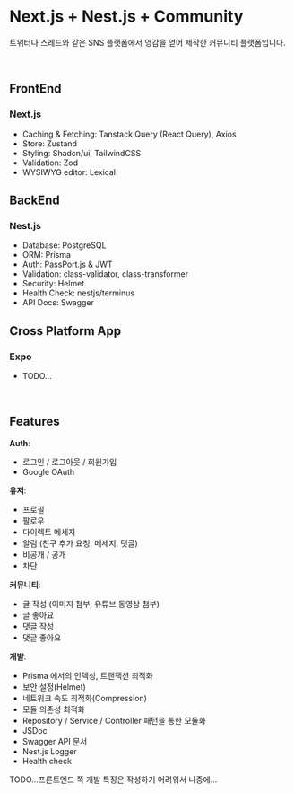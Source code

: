 # Next.js + Nest.js + Community

트위터나 스레드와 같은 SNS 플랫폼에서 영감을 얻어 제작한 커뮤니티 플랫폼입니다.  

<br>

## FrontEnd
### Next.js  
- Caching & Fetching: Tanstack Query (React Query), Axios
- Store: Zustand
- Styling: Shadcn/ui, TailwindCSS
- Validation: Zod
- WYSIWYG editor: Lexical


## BackEnd
### Nest.js  
- Database: PostgreSQL
- ORM: Prisma
- Auth: PassPort.js & JWT
- Validation: class-validator, class-transformer
- Security: Helmet
- Health Check: nestjs/terminus
- API Docs: Swagger

## Cross Platform App

### Expo
- TODO...

<br>

## Features

**Auth**:  
  - 로그인 / 로그아웃 / 회원가입
  - Google OAuth

**유저**:  
  - 프로필
  - 팔로우
  - 다이렉트 메세지
  - 알림 (친구 추가 요청, 메세지, 댓글)
  - 비공개 / 공개
  - 차단

**커뮤니티**:  
  - 글 작성 (이미지 첨부, 유튜브 동영상 첨부)
  - 글 좋아요
  - 댓글 작성
  - 댓글 좋아요

**개발**:
  - Prisma 에서의 인덱싱, 트랜잭션 최적화
  - 보안 설정(Helmet)
  - 네트워크 속도 최적화(Compression)
  - 모듈 의존성 최적화
  - Repository / Service / Controller 패턴을 통한 모듈화
  - JSDoc
  - Swagger API 문서
  - Nest.js Logger
  - Health check

TODO...프론트엔드 쪽 개발 특징은 작성하기 어려워서 나중에...

<br>